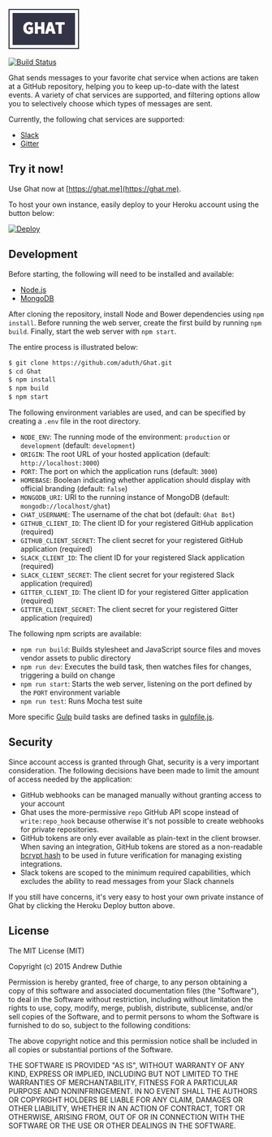 ![Ghat](./public/images/logo.png)

[![Build Status](https://travis-ci.org/aduth/Ghat.svg?branch=master)](https://travis-ci.org/aduth/Ghat)

Ghat sends messages to your favorite chat service when actions are taken at a GitHub repository, helping you to keep up-to-date with the latest events. A variety of chat services are supported, and filtering options allow you to selectively choose which types of messages are sent.

Currently, the following chat services are supported:

- [Slack](https://slack.com/)
- [Gitter](https://gitter.im)

## Try it now!

Use Ghat now at [https://ghat.me](https://ghat.me).

To host your own instance, easily deploy to your Heroku account using the button below:

[![Deploy](https://www.herokucdn.com/deploy/button.svg)](https://heroku.com/deploy?template=https://github.com/aduth/ghat)

## Development

Before starting, the following will need to be installed and available:

- [Node.js](http://nodejs.org/)
- [MongoDB](http://www.mongodb.org/)

After cloning the repository, install Node and Bower dependencies using `npm install`. Before running the web server, create the first build by running `npm build`. Finally, start the web server with `npm start`.

The entire process is illustrated below:

```bash
$ git clone https://github.com/aduth/Ghat.git
$ cd Ghat
$ npm install
$ npm build
$ npm start
```

The following environment variables are used, and can be specified by creating a `.env` file in the root directory.

- `NODE_ENV`: The running mode of the environment: `production` or `development` (default: `development`)
- `ORIGIN`: The root URL of your hosted application (default: `http://localhost:3000`)
- `PORT`: The port on which the application runs (default: `3000`)
- `HOMEBASE`: Boolean indicating whether application should display with official branding (default: `false`)
- `MONGODB_URI`: URI to the running instance of MongoDB (default: `mongodb://localhost/ghat`)
- `CHAT_USERNAME`: The username of the chat bot (default: `Ghat Bot`)
- `GITHUB_CLIENT_ID`: The client ID for your registered GitHub application (required)
- `GITHUB_CLIENT_SECRET`: The client secret for your registered GitHub application (required)
- `SLACK_CLIENT_ID`: The client ID for your registered Slack application (required)
- `SLACK_CLIENT_SECRET`: The client secret for your registered Slack application (required)
- `GITTER_CLIENT_ID`: The client ID for your registered Gitter application (required)
- `GITTER_CLIENT_SECRET`: The client secret for your registered Gitter application (required)

The following npm scripts are available:

- `npm run build`: Builds stylesheet and JavaScript source files and moves vendor assets to public directory
- `npm run dev`: Executes the build task, then watches files for changes, triggering a build on change
- `npm run start`: Starts the web server, listening on the port defined by the `PORT` environment variable
- `npm run test`: Runs Mocha test suite

More specific [Gulp](http://gulpjs.com/) build tasks are defined tasks in [gulpfile.js](./gulpfile.js).

## Security

Since account access is granted through Ghat, security is a very important consideration. The following decisions have been made to limit the amount of access needed by the application:

- GitHub webhooks can be managed manually without granting access to your account
- Ghat uses the more-permissive `repo` GitHub API scope instead of `write:repo_hook` because otherwise it's not possible to create webhooks for private repositories.
- GitHub tokens are only ever available as plain-text in the client browser. When saving an integration, GitHub tokens are stored as a non-readable [bcrypt hash](http://en.wikipedia.org/wiki/Bcrypt) to be used in future verification for managing existing integrations.
- Slack tokens are scoped to the minimum required capabilities, which excludes the ability to read messages from your Slack channels

If you still have concerns, it's very easy to host your own private instance of Ghat by clicking the Heroku Deploy button above.

## License

The MIT License (MIT)

Copyright (c) 2015 Andrew Duthie

Permission is hereby granted, free of charge, to any person obtaining a copy
of this software and associated documentation files (the "Software"), to deal
in the Software without restriction, including without limitation the rights
to use, copy, modify, merge, publish, distribute, sublicense, and/or sell
copies of the Software, and to permit persons to whom the Software is
furnished to do so, subject to the following conditions:

The above copyright notice and this permission notice shall be included in
all copies or substantial portions of the Software.

THE SOFTWARE IS PROVIDED "AS IS", WITHOUT WARRANTY OF ANY KIND, EXPRESS OR
IMPLIED, INCLUDING BUT NOT LIMITED TO THE WARRANTIES OF MERCHANTABILITY,
FITNESS FOR A PARTICULAR PURPOSE AND NONINFRINGEMENT. IN NO EVENT SHALL THE
AUTHORS OR COPYRIGHT HOLDERS BE LIABLE FOR ANY CLAIM, DAMAGES OR OTHER
LIABILITY, WHETHER IN AN ACTION OF CONTRACT, TORT OR OTHERWISE, ARISING FROM,
OUT OF OR IN CONNECTION WITH THE SOFTWARE OR THE USE OR OTHER DEALINGS IN
THE SOFTWARE.
